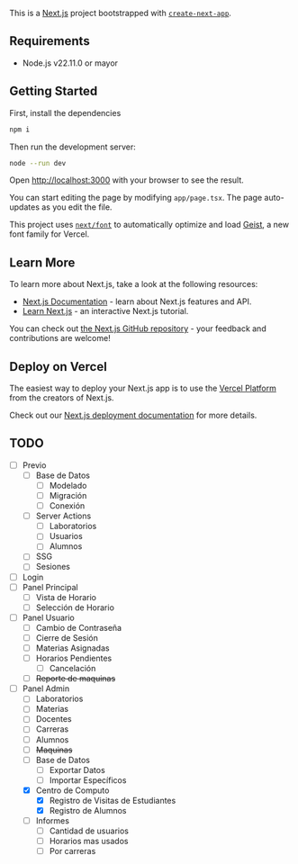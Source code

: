 This is a [Next.js](https://nextjs.org) project bootstrapped with [`create-next-app`](https://nextjs.org/docs/app/api-reference/cli/create-next-app).

## Requirements

- Node.js v22.11.0 or mayor

## Getting Started

First, install the dependencies

```bash
npm i
```

Then run the development server:

```bash
node --run dev
```

Open [http://localhost:3000](http://localhost:3000) with your browser to see the result.

You can start editing the page by modifying `app/page.tsx`. The page auto-updates as you edit the file.

This project uses [`next/font`](https://nextjs.org/docs/app/building-your-application/optimizing/fonts) to automatically optimize and load [Geist](https://vercel.com/font), a new font family for Vercel.

## Learn More

To learn more about Next.js, take a look at the following resources:

- [Next.js Documentation](https://nextjs.org/docs) - learn about Next.js features and API.
- [Learn Next.js](https://nextjs.org/learn) - an interactive Next.js tutorial.

You can check out [the Next.js GitHub repository](https://github.com/vercel/next.js) - your feedback and contributions are welcome!

## Deploy on Vercel

The easiest way to deploy your Next.js app is to use the [Vercel Platform](https://vercel.com/new?utm_medium=default-template&filter=next.js&utm_source=create-next-app&utm_campaign=create-next-app-readme) from the creators of Next.js.

Check out our [Next.js deployment documentation](https://nextjs.org/docs/app/building-your-application/deploying) for more details.

## TODO

- [ ] Previo
    - [ ] Base de Datos
        - [ ] Modelado
        - [ ] Migración
        - [ ] Conexión
    - [ ] Server Actions
        - [ ] Laboratorios
        - [ ] Usuarios
        - [ ] Alumnos
    - [ ] SSG
    - [ ] Sesiones
- [ ] Login
- [ ] Panel Principal
    - [ ] Vista de Horario
    - [ ] Selección de Horario
- [ ] Panel Usuario
    - [ ] Cambio de Contraseña
    - [ ] Cierre de Sesión
    - [ ] Materias Asignadas
    - [ ] Horarios Pendientes
        - [ ] Cancelación
    - [ ] ~~Reporte de maquinas~~
- [ ] Panel Admin
    - [ ] Laboratorios
    - [ ] Materias
    - [ ] Docentes
    - [ ] Carreras
    - [ ] Alumnos
    - [ ] ~~Maquinas~~
    - [ ] Base de Datos
        - [ ] Exportar Datos
        - [ ] Importar Específicos
    - [x] Centro de Computo
        - [x] Registro de Visitas de Estudiantes
        - [x] Registro de Alumnos
    - [ ] Informes
        - [ ] Cantidad de usuarios
        - [ ] Horarios mas usados
        - [ ] Por carreras
